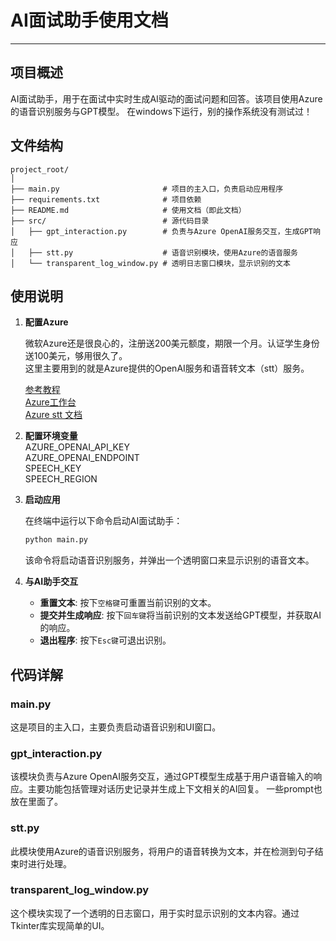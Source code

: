 # AI面试助手使用文档

---

## 项目概述

AI面试助手，用于在面试中实时生成AI驱动的面试问题和回答。该项目使用Azure的语音识别服务与GPT模型。
在windows下运行，别的操作系统没有测试过！

## 文件结构

```
project_root/
│
├── main.py                       # 项目的主入口，负责启动应用程序
├── requirements.txt              # 项目依赖
├── README.md                     # 使用文档（即此文档）
├── src/                          # 源代码目录
│   ├── gpt_interaction.py        # 负责与Azure OpenAI服务交互，生成GPT响应
│   ├── stt.py                    # 语音识别模块，使用Azure的语音服务
│   └── transparent_log_window.py # 透明日志窗口模块，显示识别的文本
```

## 使用说明
1. **配置Azure**

   微软Azure还是很良心的，注册送200美元额度，期限一个月。认证学生身份送100美元，够用很久了。  
   这里主要用到的就是Azure提供的OpenAI服务和语音转文本（stt）服务。  

   [参考教程](https://blog.csdn.net/m0_71858447/article/details/135656444)  
   [Azure工作台](https://portal.azure.com/#home)  
   [Azure stt 文档](https://learn.microsoft.com/zh-cn/azure/ai-services/speech-service/speech-to-text)  
   
2. **配置环境变量**  
   AZURE_OPENAI_API_KEY  
   AZURE_OPENAI_ENDPOINT  
   SPEECH_KEY  
   SPEECH_REGION  

3. **启动应用**

   在终端中运行以下命令启动AI面试助手：

   ```bash
   python main.py
   ```

   该命令将启动语音识别服务，并弹出一个透明窗口来显示识别的语音文本。

4. **与AI助手交互**

   - **重置文本**: 按下`空格键`可重置当前识别的文本。
   - **提交并生成响应**: 按下`回车键`将当前识别的文本发送给GPT模型，并获取AI的响应。
   - **退出程序**: 按下`Esc键`可退出识别。

## 代码详解

### main.py

这是项目的主入口，主要负责启动语音识别和UI窗口。

### gpt_interaction.py

该模块负责与Azure OpenAI服务交互，通过GPT模型生成基于用户语音输入的响应。主要功能包括管理对话历史记录并生成上下文相关的AI回复。
一些prompt也放在里面了。

### stt.py

此模块使用Azure的语音识别服务，将用户的语音转换为文本，并在检测到句子结束时进行处理。

### transparent_log_window.py

这个模块实现了一个透明的日志窗口，用于实时显示识别的文本内容。通过Tkinter库实现简单的UI。
